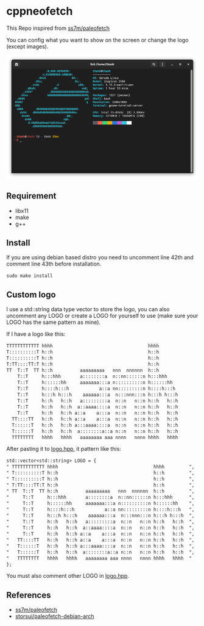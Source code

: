 # cppneofetch
This Repo inspired from [ss7m/paleofetch](https://github.com/ss7m/paleofetch/)

You can config what you want to show on the screen or change the logo (except images).

<div align="center">
    <img src=./example.png width=800>
</div>

## Requirement

- libx11
- make
- g++

## Install
If you are using debian based distro you need to uncomment line 42th and comment line 43th before installation.

```
sudo make install
```

## Custom logo

I use a std::string data type vector to store the logo, you can also uncomment any LOGO or create a LOGO for yourself to use (make sure your LOGO has the same pattern as mine).

If I have a logo like this:

```
TTTTTTTTTTTT hhhh                                   hhhh
T::::::::::T h::h                                   h::h
T::::::::::T h::h                                   h::h
T:TT::::TT:T h::h                                   h::h
TT  T::T  TT h::h          aaaaaaaaa   nnn  nnnnnn  h::h
    T::T     h:::hhh       a::::::::a  n::nn::::::n h:::hhh
    T::T     h::::::hh     aaaaaaa:::a n::::::::::n h::::::hh
    T::T     h::::h:::h           a::a nn:::::::::n h::::h:::h
    T::T     h:::h h:::h    aaaaaa:::a  n:::nnn:::n h:::h h:::h
    T::T     h::h   h::h   a:::::::::a  n::n   n::n h::h   h::h
    T::T     h::h   h::h  a::aaaa::::a  n::n   n::n h::h   h::h
    T::T     h::h   h::h a::a    a:::a  n::n   n::n h::h   h::h
  TT::::TT   h::h   h::h a::a    a:::a  n::n   n::n h::h   h::h
  T::::::T   h::h   h::h a:::aaaa::::a  n::n   n::n h::h   h::h
  T::::::T   h::h   h::h  a::::::::a::a n::n   n::n h::h   h::h
  TTTTTTTT   hhhh   hhhh   aaaaaaaa aaa nnnn   nnnn hhhh   hhhh
```
After pasting it to [logo.hpp](https://github.com/Nhat-Thanh/cppneofetch/blob/main/logos.hpp), it pattern like this:
```
std::vector<std::string> LOGO = {
" TTTTTTTTTTTT hhhh                                   hhhh         ",
" T::::::::::T h::h                                   h::h         ",
" T::::::::::T h::h                                   h::h         ",
" T:TT::::TT:T h::h                                   h::h         ",
" TT  T::T  TT h::h          aaaaaaaaa   nnn  nnnnnn  h::h         ",
"     T::T     h:::hhh       a::::::::a  n::nn::::::n h:::hhh      ",
"     T::T     h::::::hh     aaaaaaa:::a n::::::::::n h::::::hh    ",
"     T::T     h::::h:::h           a::a nn:::::::::n h::::h:::h   ",
"     T::T     h:::h h:::h    aaaaaa:::a  n:::nnn:::n h:::h h:::h  ",
"     T::T     h::h   h::h   a:::::::::a  n::n   n::n h::h   h::h  ",
"     T::T     h::h   h::h  a::aaaa::::a  n::n   n::n h::h   h::h  ",
"     T::T     h::h   h::h a::a    a:::a  n::n   n::n h::h   h::h  ",
"   TT::::TT   h::h   h::h a::a    a:::a  n::n   n::n h::h   h::h  ",
"   T::::::T   h::h   h::h a:::aaaa::::a  n::n   n::n h::h   h::h  ",
"   T::::::T   h::h   h::h  a::::::::a::a n::n   n::n h::h   h::h  ",
"   TTTTTTTT   hhhh   hhhh   aaaaaaaa aaa nnnn   nnnn hhhh   hhhh  "
};
```
You must also comment other LOGO in [logo.hpp](https://github.com/Nhat-Thanh/cppneofetch/blob/main/logos.hpp).

## References
- [ss7m/paleofetch](https://github.com/ss7m/paleofetch/)
- [storsui/paleofetch-debian-arch](https://github.com/storsui/paleofetch-debian-arch)


